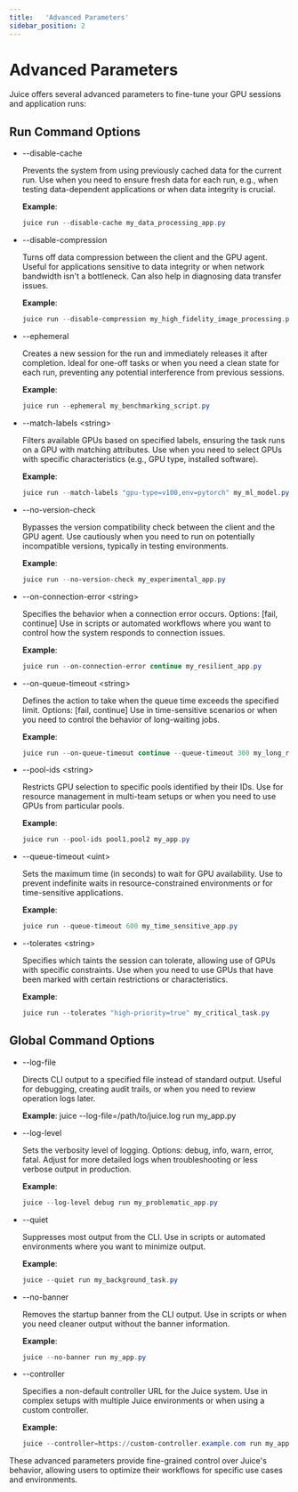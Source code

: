 ```yaml
---
title:   'Advanced Parameters'
sidebar_position: 2
---
```

# Advanced Parameters 

Juice offers several advanced parameters to fine-tune your GPU sessions and application runs: 

 

## Run Command Options 

- --disable-cache

    Prevents the system from using previously cached data for the current run. Use when you need to ensure fresh data for each run, e.g., when testing data-dependent applications or when data integrity is crucial.  

    **Example**:

    ```powershell
    juice run --disable-cache my_data_processing_app.py 
    ```
 

- --disable-compression

    Turns off data compression between the client and the GPU agent. Useful for applications sensitive to data integrity or when network bandwidth isn't a bottleneck. Can also help in diagnosing data transfer issues. 

    **Example**:

    ```powershell
    juice run --disable-compression my_high_fidelity_image_processing.py 
    ```
 

- --ephemeral

    Creates a new session for the run and immediately releases it after completion. Ideal for one-off tasks or when you need a clean state for each run, preventing any potential interference from previous sessions. 

    **Example**:

    ```powershell
    juice run --ephemeral my_benchmarking_script.py 
    ```
 

- --match-labels \<string\>

    Filters available GPUs based on specified labels, ensuring the task runs on a GPU with matching attributes. Use when you need to select GPUs with specific characteristics (e.g., GPU type, installed software). 

    **Example**:

    ```powershell
    juice run --match-labels "gpu-type=v100,env=pytorch" my_ml_model.py 
    ```
 

- --no-version-check

    Bypasses the version compatibility check between the client and the GPU agent. Use cautiously when you need to run on potentially incompatible versions, typically in testing environments. 

    **Example**:

    ```powershell
    juice run --no-version-check my_experimental_app.py 
    ```

- --on-connection-error \<string\>

    Specifies the behavior when a connection error occurs. Options: [fail, continue] Use in scripts or automated workflows where you want to control how the system responds to connection issues. 

    **Example**:

    ```powershell
    juice run --on-connection-error continue my_resilient_app.py 
    ```
 

- --on-queue-timeout \<string\>

    Defines the action to take when the queue time exceeds the specified limit. Options: [fail, continue] Use in time-sensitive scenarios or when you need to control the behavior of long-waiting jobs. 

    **Example**:

    ```powershell
    juice run --on-queue-timeout continue --queue-timeout 300 my_long_running_job.py 
    ```
 

- --pool-ids \<string\>

    Restricts GPU selection to specific pools identified by their IDs. Use for resource management in multi-team setups or when you need to use GPUs from particular pools.  

    **Example**:

    ```powershell
    juice run --pool-ids pool1,pool2 my_app.py 
    ```
 

- --queue-timeout \<uint\>

    Sets the maximum time (in seconds) to wait for GPU availability. Use to prevent indefinite waits in resource-constrained environments or for time-sensitive applications.  

    **Example**:

    ```powershell
    juice run --queue-timeout 600 my_time_sensitive_app.py 
    ```
 

- --tolerates \<string\>

    Specifies which taints the session can tolerate, allowing use of GPUs with specific constraints. Use when you need to use GPUs that have been marked with certain restrictions or characteristics.

    **Example**:

    ```powershell
    juice run --tolerates "high-priority=true" my_critical_task.py
    ```

## Global Command Options

- --log-file

    Directs CLI output to a specified file instead of standard output. Useful for debugging, creating audit trails, or when you need to review operation logs later.

    **Example**: juice --log-file=/path/to/juice.log run my_app.py


- --log-level

    Sets the verbosity level of logging. Options: debug, info, warn, error, fatal. Adjust for more detailed logs when troubleshooting or less verbose output in production.

    **Example**:

    ```powershell
    juice --log-level debug run my_problematic_app.py 
    ```
 

- --quiet

    Suppresses most output from the CLI. Use in scripts or automated environments where you want to minimize output.

    **Example**:

    ```powershell
    juice --quiet run my_background_task.py 
    ```
 

- --no-banner

    Removes the startup banner from the CLI output. Use in scripts or when you need cleaner output without the banner information.

    **Example**:

    ```powershell
    juice --no-banner run my_app.py 
    ```
 

- --controller

    Specifies a non-default controller URL for the Juice system. Use in complex setups with multiple Juice environments or when using a custom controller.

    **Example**:

    ```powershell
    juice --controller=https://custom-controller.example.com run my_app.py 
    ```

These advanced parameters provide fine-grained control over Juice's behavior, allowing users to optimize their workflows for specific use cases and environments.
